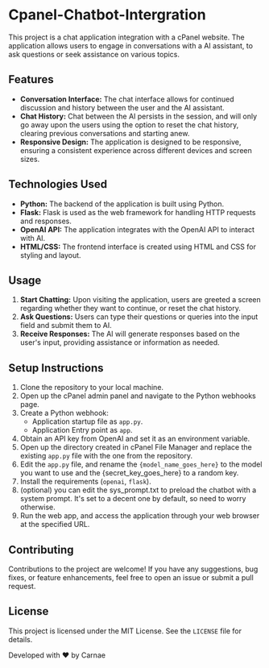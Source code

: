 # Cpanel-Chatbot-Intergration

This project is a chat application integration with a cPanel website. The application allows users to engage in conversations with a AI assistant, to ask questions or seek assistance on various topics.

## Features

- **Conversation Interface:** The chat interface allows for continued discussion and history between the user and the AI assistant.
- **Chat History:** Chat between the AI persists in the session, and will only go away upon the users using the option to reset the chat history, clearing previous conversations and starting anew.
- **Responsive Design:** The application is designed to be responsive, ensuring a consistent experience across different devices and screen sizes.

## Technologies Used

- **Python:** The backend of the application is built using Python.
- **Flask:** Flask is used as the web framework for handling HTTP requests and responses.
- **OpenAI API:** The application integrates with the OpenAI API to interact with AI.
- **HTML/CSS:** The frontend interface is created using HTML and CSS for styling and layout.

## Usage

1. **Start Chatting:** Upon visiting the application, users are greeted a screen regarding whether they want to continue, or reset the chat history.
2. **Ask Questions:** Users can type their questions or queries into the input field and submit them to AI.
3. **Receive Responses:** The AI will generate responses based on the user's input, providing assistance or information as needed.

## Setup Instructions

1. Clone the repository to your local machine.
2. Open up the cPanel admin panel and navigate to the Python webhooks page.
3. Create a Python webhook:
   - Application startup file as `app.py`.
   - Application Entry point as `app`.
4. Obtain an API key from OpenAI and set it as an environment variable.
5. Open up the directory created in cPanel File Manager and replace the existing `app.py` file with the one from the repository.
6. Edit the `app.py` file, and rename the `{model_name_goes_here}` to the model you want to use and the {secret_key_goes_here} to a random key.
7. Install the requirements (`openai`, `flask`).
8. (optional) you can edit the sys_prompt.txt to preload the chatbot with a system prompt. It's set to a decent one by default, so need to worry otherwise.
9. Run the web app, and access the application through your web browser at the specified URL.

## Contributing

Contributions to the project are welcome! If you have any suggestions, bug fixes, or feature enhancements, feel free to open an issue or submit a pull request.

## License

This project is licensed under the MIT License. See the `LICENSE` file for details.

Developed with ❤️ by Carnae
